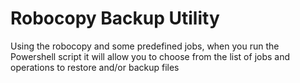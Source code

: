 # Robocopy Backup Utility
 Using the robocopy and some predefined jobs, when you run the Powershell script it will allow you to choose from the list of jobs and operations to restore and/or backup files 
